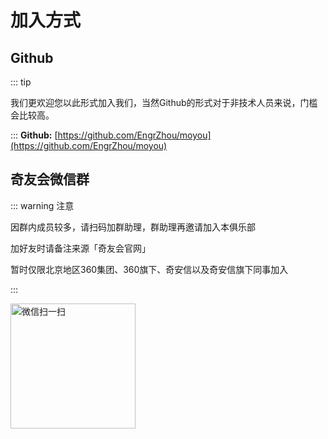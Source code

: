 # 加入方式

## Github

::: tip

我们更欢迎您以此形式加入我们，当然Github的形式对于非技术人员来说，门槛会比较高。

:::
**Github:** [https://github.com/EngrZhou/moyou](https://github.com/EngrZhou/moyou)

## 奇友会微信群

::: warning 注意

因群内成员较多，请扫码加群助理，群助理再邀请加入本俱乐部

加好友时请备注来源「奇友会官网」

暂时仅限北京地区360集团、360旗下、奇安信以及奇安信旗下同事加入

:::

<img src="https://gitee.com/zhou/MoYouClubPic/raw/master/20210909172817.png" alt="微信扫一扫" style="width:200px;"/>
